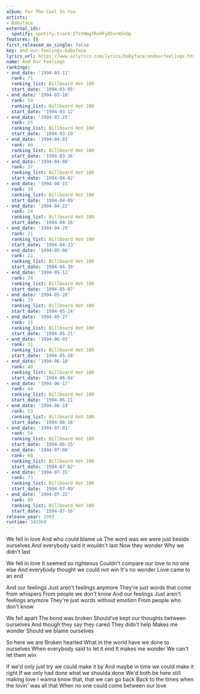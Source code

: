 ```yaml
---
album: For The Cool In You
artists:
- Babyface
external_ids:
  spotify: spotify:track:27sYHmgfRvHFyQ5vrm5nQp
features: []
first_released_as_single: false
key: and-our-feelings-babyface
lyrics_url: https://www.azlyrics.com/lyrics/babyface/andourfeelings.html
name: And Our Feelings
rankings:
- end_date: '1994-03-11'
  rank: 71
  ranking_list: Billboard Hot 100
  start_date: '1994-03-05'
- end_date: '1994-03-18'
  rank: 59
  ranking_list: Billboard Hot 100
  start_date: '1994-03-12'
- end_date: '1994-03-25'
  rank: 55
  ranking_list: Billboard Hot 100
  start_date: '1994-03-19'
- end_date: '1994-04-01'
  rank: 46
  ranking_list: Billboard Hot 100
  start_date: '1994-03-26'
- end_date: '1994-04-08'
  rank: 37
  ranking_list: Billboard Hot 100
  start_date: '1994-04-02'
- end_date: '1994-04-15'
  rank: 30
  ranking_list: Billboard Hot 100
  start_date: '1994-04-09'
- end_date: '1994-04-22'
  rank: 24
  ranking_list: Billboard Hot 100
  start_date: '1994-04-16'
- end_date: '1994-04-29'
  rank: 21
  ranking_list: Billboard Hot 100
  start_date: '1994-04-23'
- end_date: '1994-05-06'
  rank: 22
  ranking_list: Billboard Hot 100
  start_date: '1994-04-30'
- end_date: '1994-05-13'
  rank: 24
  ranking_list: Billboard Hot 100
  start_date: '1994-05-07'
- end_date: '1994-05-20'
  rank: 29
  ranking_list: Billboard Hot 100
  start_date: '1994-05-14'
- end_date: '1994-05-27'
  rank: 31
  ranking_list: Billboard Hot 100
  start_date: '1994-05-21'
- end_date: '1994-06-03'
  rank: 31
  ranking_list: Billboard Hot 100
  start_date: '1994-05-28'
- end_date: '1994-06-10'
  rank: 40
  ranking_list: Billboard Hot 100
  start_date: '1994-06-04'
- end_date: '1994-06-17'
  rank: 44
  ranking_list: Billboard Hot 100
  start_date: '1994-06-11'
- end_date: '1994-06-24'
  rank: 53
  ranking_list: Billboard Hot 100
  start_date: '1994-06-18'
- end_date: '1994-07-01'
  rank: 54
  ranking_list: Billboard Hot 100
  start_date: '1994-06-25'
- end_date: '1994-07-08'
  rank: 60
  ranking_list: Billboard Hot 100
  start_date: '1994-07-02'
- end_date: '1994-07-15'
  rank: 73
  ranking_list: Billboard Hot 100
  start_date: '1994-07-09'
- end_date: '1994-07-22'
  rank: 80
  ranking_list: Billboard Hot 100
  start_date: '1994-07-16'
release_year: 1993
runtime: 342360
---
```

We fell in love
And who could blame us
The word was we were just beside ourselves
And everybody said it wouldn't last
Now they wonder
Why we didn't last

We fell in love
It seemed so righteous
Couldn't compare our love to no one else
And everybody thought we could not win
It's no wonder
Love came to an end

And our feelings
Just aren't feelings anymore
They're just words that come from whispers
From people we don't know
And our feelings
Just aren't feelings anymore
They're just words without emotion
From people who don't know

We fell apart
The bond was broken
Should've kept our thoughts between ourselves
And though they say they cared
They didn't help
Makes me wonder
Should we blame ourselves

So here we are
Broken hearted
What in the world have we done to ourselves
When everybody said to let it end
It makes me wonder
We can't let them win



If we'd only just try we could make it by
And maybe in time we could make it right
If we only had done what we shoulda done
We'd both be here still making love
I wanna know that, that we can go back
Back to the times when the lovin' was all that
When no one could come between our love
